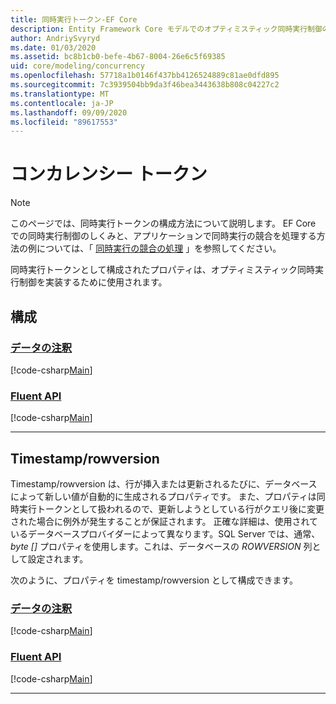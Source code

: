```yaml
---
title: 同時実行トークン-EF Core
description: Entity Framework Core モデルでのオプティミスティック同時実行制御のための同時実行トークンの構成
author: AndriySvyryd
ms.date: 01/03/2020
ms.assetid: bc8b1cb0-befe-4b67-8004-26e6c5f69385
uid: core/modeling/concurrency
ms.openlocfilehash: 57718a1b0146f437bb4126524889c81ae0dfd895
ms.sourcegitcommit: 7c3939504bb9da3f46bea3443638b808c04227c2
ms.translationtype: MT
ms.contentlocale: ja-JP
ms.lasthandoff: 09/09/2020
ms.locfileid: "89617553"
---
```

# <a name="concurrency-tokens"></a>コンカレンシー トークン

> [!NOTE]
> このページでは、同時実行トークンの構成方法について説明します。 EF Core での同時実行制御のしくみと、アプリケーションで同時実行の競合を処理する方法の例については、「 [同時実行の競合の処理](xref:core/saving/concurrency) 」を参照してください。

同時実行トークンとして構成されたプロパティは、オプティミスティック同時実行制御を実装するために使用されます。

## <a name="configuration"></a>構成

### <a name="data-annotations"></a>[データの注釈](#tab/data-annotations)

[!code-csharp[Main](../../../samples/core/Modeling/DataAnnotations/Concurrency.cs?name=Concurrency&highlight=5)]

### <a name="fluent-api"></a>[Fluent API](#tab/fluent-api)

[!code-csharp[Main](../../../samples/core/Modeling/FluentAPI/Concurrency.cs?name=Concurrency&highlight=5)]

***

## <a name="timestamprowversion"></a>Timestamp/rowversion

Timestamp/rowversion は、行が挿入または更新されるたびに、データベースによって新しい値が自動的に生成されるプロパティです。 また、プロパティは同時実行トークンとして扱われるので、更新しようとしている行がクエリ後に変更された場合に例外が発生することが保証されます。 正確な詳細は、使用されているデータベースプロバイダーによって異なります。SQL Server では、通常、 *byte []* プロパティを使用します。これは、データベースの *ROWVERSION* 列として設定されます。

次のように、プロパティを timestamp/rowversion として構成できます。

### <a name="data-annotations"></a>[データの注釈](#tab/data-annotations)

[!code-csharp[Main](../../../samples/core/Modeling/DataAnnotations/Timestamp.cs?name=Timestamp&highlight=7)]

### <a name="fluent-api"></a>[Fluent API](#tab/fluent-api)

[!code-csharp[Main](../../../samples/core/Modeling/FluentAPI/Timestamp.cs?name=Timestamp&highlight=9,17)]

***
